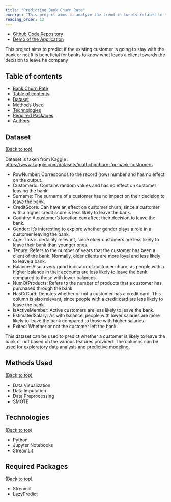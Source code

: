 ```yaml
---
title: "Predicting Bank Churn Rate"
excerpt: "This project aims to analyze the trend in tweets related to the recession from October 2022 to December 2022, with a focus on identifying instances of layoffs. The study will use data from tweets during this time period to understand the current state of the recession and any potential impacts on employment.<br/>"
reading_order: 12
---
```


- [Github Code Repository](https://github.com/akankshasharmadid/Bank-Churn-Rate/)
- [Demo of the Application](https://akankshasharmadid-bank-churn-rate-application-0ncp5z.streamlit.app/)

This project aims to predict if the existing customer is going to stay with the bank or not.It is beneficial for banks to know what leads a client towards the decision to leave he company



## Table of contents
- [Bank Churn Rate](#Bank-Churn-Rate)
- [Table of contents](#table-of-contents)
- [Dataset](#dataset)
- [Methods Used](#methods-used)
- [Technologies](#technologies)
- [Required Packages](#required-packages)
- [Authors](#authors)



## Dataset
[(Back to top)](#table-of-contents)


Dataset is taken from Kaggle : https://www.kaggle.com/datasets/mathchi/churn-for-bank-customers
- RowNumber: Corresponds to the record (row) number and has no effect on the output.
- CustomerId: Contains random values and has no effect on customer leaving the bank.
- Surname: The surname of a customer has no impact on their decision to leave the bank.
- CreditScore: Can have an effect on customer churn, since a customer with a higher credit score is less likely to leave the bank.
- Country: A customer’s location can affect their decision to leave the bank.
- Gender: It’s interesting to explore whether gender plays a role in a customer leaving the bank.
- Age: This is certainly relevant, since older customers are less likely to leave their bank than younger ones.
- Tenure: Refers to the number of years that the customer has been a client of the bank. Normally, older clients are more loyal and less likely to leave a bank.
- Balance: Also a very good indicator of customer churn, as people with a higher balance in their accounts are less likely to leave the bank compared to those with lower balances.
- NumOfProducts: Refers to the number of products that a customer has purchased through the bank.
- HasCrCard: Denotes whether or not a customer has a credit card. This column is also relevant, since people with a credit card are less likely to leave the bank.
- IsActiveMember: Active customers are less likely to leave the bank.
- EstimatedSalary: As with balance, people with lower salaries are more likely to leave the bank compared to those with higher salaries.
- Exited: Whether or not the customer left the bank.

This dataset can be used to predict whether a customer is likely to leave the bank or not based on the various features provided. The columns can be used for exploratory data analysis and predictive modeling.


## Methods Used
[(Back to top)](#table-of-contents)

* Data Visualization    
* Data Imputation
* Data Preprocessing
* SMOTE



## Technologies
[(Back to top)](#table-of-contents)

* Python
* Jupyter Notebooks
* StreamLit

## Required Packages
[(Back to top)](#table-of-contents)

* Streamlit
* LazyPredict

